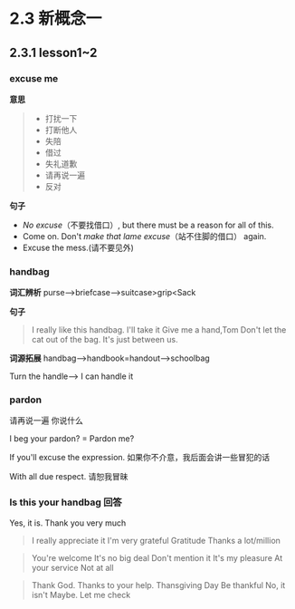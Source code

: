 # 2.3 新概念一



## 2.3.1 lesson1~2

### excuse me
**意思**
>- 打扰一下
>- 打断他人
>- 失陪
>- 借过
>- 失礼道歉
>- 请再说一遍
>- 反对

**句子**
- *No excuse*（不要找借口）, but there must be a reason for all of this.
- Come on. Don't *make that lame excuse*（站不住脚的借口） again.
- Excuse the mess.(请不要见外) 

### handbag
**词汇辨析**
purse-->briefcase-->suitcase>grip<Sack

**句子**
>I really like this handbag. I'll take it
>Give me a hand,Tom
>Don't let the cat out of the bag.
>It's just between us.

**词源拓展**
handbag-->handbook=handout-->schoolbag

Turn the handle--> I can handle it

### pardon
请再说一遍
你说什么

I beg your pardon? = Pardon me?

If you'll excuse the expression. 如果你不介意，我后面会讲一些冒犯的话

With all due respect. 请恕我冒昧

### Is this your handbag 回答
Yes, it is. Thank you very much
> I really appreciate it
> I'm very grateful
> Gratitude
> Thanks a lot/million

> You're welcome
> It's no big deal
> Don't mention it
> It's my pleasure
> At your service
> Not at all

> Thank God.
> Thanks to your help.
> Thansgiving Day
> Be thankful
No, it isn't
Maybe. Let me check